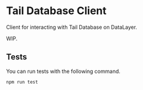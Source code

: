# Tail Database Client

Client for interacting with Tail Database on DataLayer.

WIP.

## Tests

You can run tests with the following command.

```bash
npm run test
```
